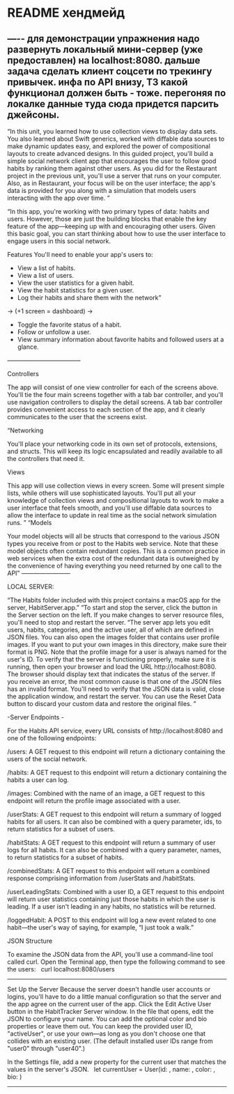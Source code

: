 #  README хендмейд
—--
для демонстрации упражнения надо развернуть локальный мини-сервер (уже предоставлен) на localhost:8080. дальше задача сделать клиент соцсети по трекингу привычек. инфа по API внизу, ТЗ какой функционал должен быть - тоже. перегоняя по локалке данные туда сюда придется парсить джейсоны.
---

“In this unit, you learned how to use collection views to display data sets. You also learned about Swift generics, worked with diffable data sources to make dynamic updates easy, and explored the power of compositional layouts to create advanced designs. In this guided project, you'll build a simple social network client app that encourages the user to follow good habits by ranking them against other users.
As you did for the Restaurant project in the previous unit, you'll use a server that runs on your computer. Also, as in Restaurant, your focus will be on the user interface; the app's data is provided for you along with a simulation that models users interacting with the app over time.
”

“In this app, you're working with two primary types of data: habits and users. However, those are just the building blocks that enable the key feature of the app—keeping up with and encouraging other users.
Given this basic goal, you can start thinking about how to use the user interface to engage users in this social network.

Features
You'll need to enable your app's users to:
* View a list of habits.
* View a list of users.
* View the user statistics for a given habit.
* View the habit statistics for a given user.
* Log their habits and share them with the network”

-> (+1 screen = dashboard) ->
* Toggle the favorite status of a habit.
* Follow or unfollow a user.
* View summary information about favorite habits and followed users at a glance.
  
————————————

Controllers

The app will consist of one view controller for each of the screens above. You'll tie the four main screens together with a tab bar controller, and you'll use navigation controllers to display the detail screens. A tab bar controller provides convenient access to each section of the app, and it clearly communicates to the user that the screens exist.


“Networking

You'll place your networking code in its own set of protocols, extensions, and structs. This will keep its logic encapsulated and readily available to all the controllers that need it.

Views

This app will use collection views in every screen. Some will present simple lists, while others will use sophisticated layouts. You'll put all your knowledge of collection views and compositional layouts to work to make a user interface that feels smooth, and you'll use diffable data sources to allow the interface to update in real time as the social network simulation runs.
”
“Models

Your model objects will all be structs that correspond to the various JSON types you receive from or post to the Habits web service. Note that these model objects often contain redundant copies. This is a common practice in web services when the extra cost of the redundant data is outweighed by the convenience of having everything you need returned by one call to the API”
————————

LOCAL SERVER: 

“The Habits folder included with this project contains a macOS app for the server, HabitServer.app.”
“To start and stop the server, click the button in the Server section on the left. If you make changes to server resource files, you'll need to stop and restart the server.
“The server app lets you edit users, habits, categories, and the active user, all of which are defined in JSON files. You can also open the images folder that contains user profile images. If you want to put your own images in this directory, make sure their format is PNG. Note that the profile image for a user is always named for the user's ID.
To verify that the server is functioning properly, make sure it is running, then open your browser and load the URL http://localhost:8080. The browser should display text that indicates the status of the server. If you receive an error, the most common cause is that one of the JSON files has an invalid format. You'll need to verify that the JSON data is valid, close the application window, and restart the server. You can use the Reset Data button to discard your custom data and restore the original files.
”

-Server Endpoints -

For the Habits API service, every URL consists of http://localhost:8080 and one of the following endpoints:

/users:   A GET request to this endpoint will return a dictionary containing the users of the social network.

/habits:   A GET request to this endpoint will return a dictionary containing the habits a user can log.

/images:   Combined with the name of an image, a GET request to this endpoint will return the profile image associated with a user.

/userStats:   A GET request to this endpoint will return a summary of logged habits for all users. It can also be combined with a query parameter, ids, to return statistics for a subset of users.

/habitStats:   A GET request to this endpoint will return a summary of user logs for all habits. It can also be combined with a query parameter, names, to return statistics for a subset of habits.

/combinedStats:   A GET request to this endpoint will return a combined response comprising information from /userStats and /habitStats.

/userLeadingStats:   Combined with a user ID, a GET request to this endpoint will return user statistics containing just those habits in which the user is leading. If a user isn't leading in any habits, no statistics will be returned.

/loggedHabit:    A POST to this endpoint will log a new event related to one habit—the user's way of saying, for example, “I just took a walk.”




JSON Structure

To examine the JSON data from the API, you'll use a command-line tool called curl. 
Open the Terminal app, then type the following command to see the users:
 
curl localhost:8080/users


-----------------------------------------------------------

Set Up the Server
Because the server doesn't handle user accounts or logins, you'll have to do a little manual configuration so that the server and the app agree on the current user of the app. Click the Edit Active User button in the HabitTracker Server window. In the file that opens, edit the JSON to configure your name. You can add the optional color and bio properties or leave them out. You can keep the provided user ID, "activeUser", or use your own—as long as you don't choose one that collides with an existing user. (The default installed user IDs range from "user0" through "user40".)

In the Settings file, add a new property for the current user that matches the values in the server's JSON.
 
let currentUser = User(id: <User ID>, name: <User Name>, color: <User
   Color or nil>, bio: <User Bio or nil>)
   
------------------------------------------------

